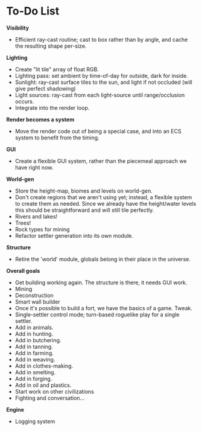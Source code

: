 # To-Do List

**Visibility**

* Efficient ray-cast routine; cast to box rather than by angle, and cache the resulting shape per-size.

**Lighting**

* Create "lit tile" array of float RGB.
* Lighting pass: set ambient by time-of-day for outside, dark for inside.
* Sunlight: ray-cast surface tiles to the sun, and light if not occluded (will give perfect shadowing)
* Light sources: ray-cast from each light-source until range/occlusion occurs.
* Integrate into the render loop.

**Render becomes a system**

* Move the render code out of being a special case, and into an ECS system to benefit from the timing.

**GUI**

* Create a flexible GUI system, rather than the piecemeal approach we have right now.

**World-gen**

* Store the height-map, biomes and levels on world-gen.
* Don't create regions that we aren't using yet; instead, a flexible system to create them as needed. Since we already have the height/water levels this should be straightforward and will still tile perfectly.
* Rivers and lakes!
* Trees!
* Rock types for mining
* Refactor settler generation into its own module.

**Structure**

* Retire the 'world' module, globals belong in their place in the universe.

**Overall goals**

* Get building working again. The structure is there, it needs GUI work.
* Mining
* Deconstruction
* Smart wall builder
* Once it's possible to build a fort, we have the basics of a game. Tweak.
* Single-settler control mode; turn-based roguelike play for a single settler.
* Add in animals.
* Add in hunting.
* Add in butchering.
* Add in tanning.
* Add in farming.
* Add in weaving.
* Add in clothes-making.
* Add in smelting.
* Add in forging.
* Add in oil and plastics.
* Start work on other civilizations
* Fighting and conversation...

**Engine**

* Logging system

